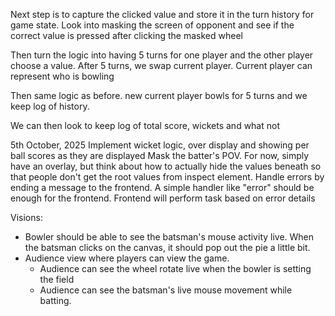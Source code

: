 Next step is to capture the clicked value and store it in the turn history for game state.
Look into masking the screen of opponent and see if the correct value is pressed after clicking the masked wheel

Then turn the logic into having 5 turns for one player and the other player choose a value.
After 5 turns, we swap current player. Current player can represent who is bowling

Then same logic as before. new current player bowls for 5 turns and we keep log of history.

We can then look to keep log of total score, wickets and what not


5th October, 2025
Implement wicket logic, over display and showing per ball scores as they are displayed
Mask the batter's POV. For now, simply have an overlay, but think about how to actually hide the values beneath so that people don't get the root values from inspect element.
Handle errors by ending a message to the frontend. A simple handler like "error" should be enough for the frontend. Frontend will perform task based on error details

Visions:
- Bowler should be able to see the batsman's mouse activity live. When the batsman clicks on the canvas, it should pop out the pie a little bit.
- Audience view where players can view the game.
  - Audience can see the wheel rotate live when the bowler is setting the field
  - Audience can see the batsman's live mouse movement while batting.


